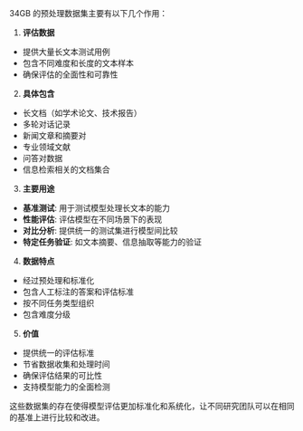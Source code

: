 

34GB 的预处理数据集主要有以下几个作用：

1. **评估数据**
- 提供大量长文本测试用例
- 包含不同难度和长度的文本样本
- 确保评估的全面性和可靠性

2. **具体包含**
- 长文档（如学术论文、技术报告）
- 多轮对话记录
- 新闻文章和摘要对
- 专业领域文献
- 问答对数据
- 信息检索相关的文档集合

3. **主要用途**
- **基准测试**: 用于测试模型处理长文本的能力
- **性能评估**: 评估模型在不同场景下的表现
- **对比分析**: 提供统一的测试集进行模型间比较
- **特定任务验证**: 如文本摘要、信息抽取等能力的验证

4. **数据特点**
- 经过预处理和标准化
- 包含人工标注的答案和评估标准
- 按不同任务类型组织
- 包含难度分级

5. **价值**
- 提供统一的评估标准
- 节省数据收集和处理时间
- 确保评估结果的可比性
- 支持模型能力的全面检测

这些数据集的存在使得模型评估更加标准化和系统化，让不同研究团队可以在相同的基准上进行比较和改进。
